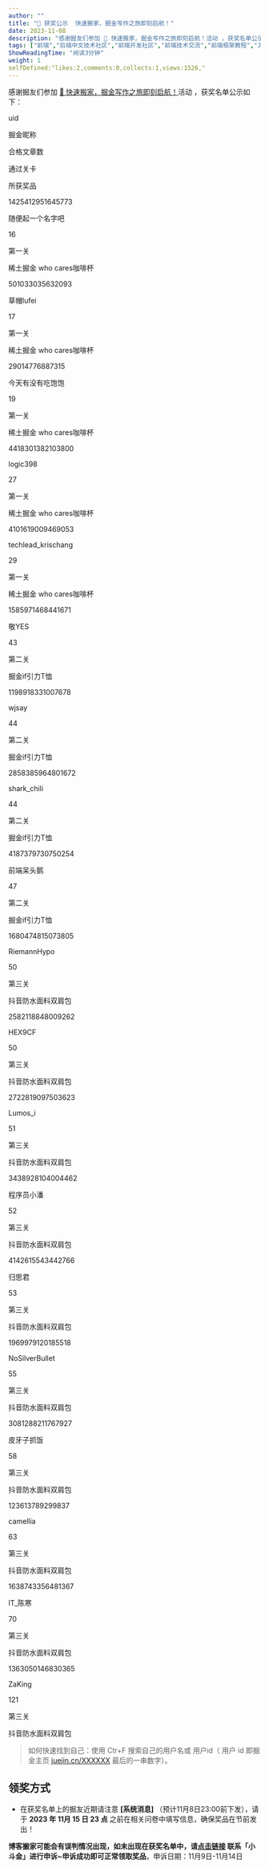 ```yaml
---
author: ""
title: "🎁 获奖公示  快速搬家，掘金写作之旅即刻启航！"
date: 2023-11-08
description: "感谢掘友们参加 🎁 快速搬家，掘金写作之旅即刻启航！活动 ，获奖名单公示如下： uid 掘金昵称 合格文章数 通过关卡 所获奖品 1425412951645773 随便起一个名字吧 16 第一关 稀土"
tags: ["前端","后端中文技术社区","前端开发社区","前端技术交流","前端框架教程","JavaScript 学习资源","CSS 技巧与最佳实践","HTML5 最新动态","前端工程师职业发展","开源前端项目","前端技术趋势"]
ShowReadingTime: "阅读3分钟"
weight: 1
selfDefined:"likes:2,comments:0,collects:1,views:1526,"
---
```

感谢掘友们参加 [🎁 快速搬家，掘金写作之旅即刻启航！](https://juejin.cn/post/7288151713373651005 "https://juejin.cn/post/7288151713373651005")活动 ，获奖名单公示如下：

uid

掘金昵称

合格文章数

通过关卡

所获奖品

1425412951645773

随便起一个名字吧

16

第一关

稀土掘金 who cares咖啡杯

501033035632093

草帽lufei

17

第一关

稀土掘金 who cares咖啡杯

29014776887315

今天有没有吃饱饱

19

第一关

稀土掘金 who cares咖啡杯

4418301382103800

logic398

27

第一关

稀土掘金 who cares咖啡杯

4101619009469053

techlead\_krischang

29

第一关

稀土掘金 who cares咖啡杯

1585971468441671

敬YES

43

第二关

掘金if引力T恤

1198918331007678

wjsay

44

第二关

掘金if引力T恤

2858385964801672

shark\_chili

44

第二关

掘金if引力T恤

4187379730750254

前端呆头鹅

47

第二关

掘金if引力T恤

1680474815073805

RiemannHypo

50

第三关

抖音防水面料双肩包

2582118848009262

HEX9CF

50

第三关

抖音防水面料双肩包

2722819097503623

Lumos\_i

51

第三关

抖音防水面料双肩包

3438928104004462

程序员小潘

52

第三关

抖音防水面料双肩包

4142615543442766

归思君

53

第三关

抖音防水面料双肩包

1969979120185518

NoSilverBullet

55

第三关

抖音防水面料双肩包

3081288211767927

皮牙子抓饭

58

第三关

抖音防水面料双肩包

123613789299837

camellia

63

第三关

抖音防水面料双肩包

1638743356481367

IT\_陈寒

70

第三关

抖音防水面料双肩包

1363050146830365

ZaKing

121

第三关

抖音防水面料双肩包

> 如何快速找到自己：使用 Ctr+F 搜索自己的用户名或 用户id（ 用户 id 即掘金主页 [juejin.cn/XXXXXX](https://juejin.cn/XXXXXX "https://juejin.cn/XXXXXX") 最后的一串数字）。

领奖方式
----

*   在获奖名单上的掘友近期请注意 **\[系统消息\]** （预计11月8日23:00前下发），请于 **2023 年 11月 15 日 23 点** 之前在相关问卷中填写信息，确保奖品在节前发出！

**博客搬家可能会有误判情况出现，如未出现在获奖名单中，请[点击链接](https://juejin.cn/notification/im?participantId=2414980799929576 "https://juejin.cn/notification/im?participantId=2414980799929576") 联系「小斗金」进行申诉~申诉成功即可正常领取奖品**，申诉日期：11月9日-11月14日